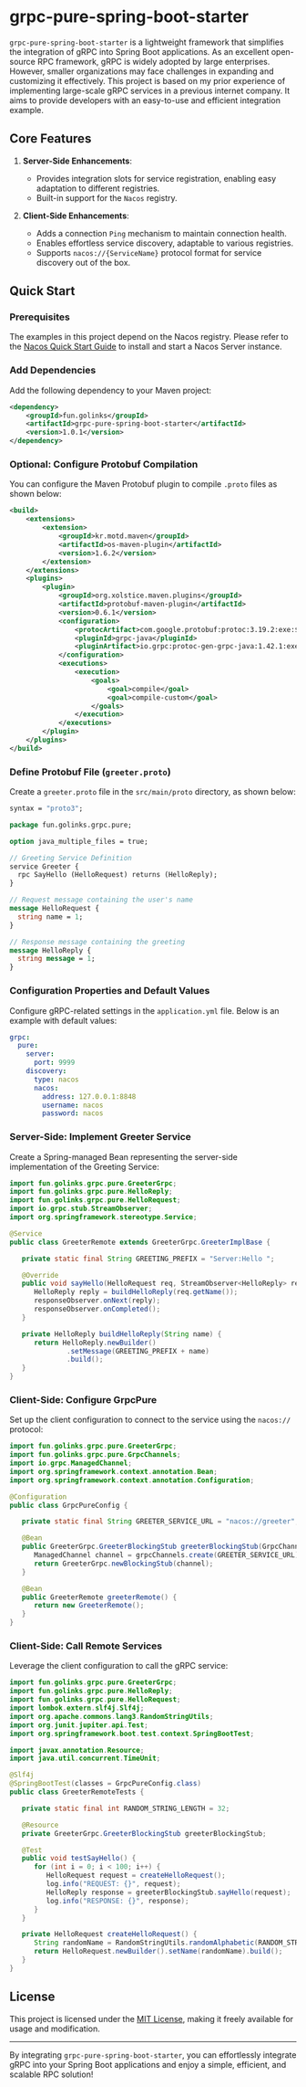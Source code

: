 # grpc-pure-spring-boot-starter

`grpc-pure-spring-boot-starter` is a lightweight framework that simplifies the integration of gRPC into Spring Boot applications. As an excellent open-source RPC framework, gRPC is widely adopted by large enterprises. However, smaller organizations may face challenges in expanding and customizing it effectively. This project is based on my prior experience of implementing large-scale gRPC services in a previous internet company. It aims to provide developers with an easy-to-use and efficient integration example.

## Core Features

1. **Server-Side Enhancements**:
    - Provides integration slots for service registration, enabling easy adaptation to different registries.
    - Built-in support for the `Nacos` registry.

2. **Client-Side Enhancements**:
    - Adds a connection `Ping` mechanism to maintain connection health.
    - Enables effortless service discovery, adaptable to various registries.
    - Supports `nacos://{ServiceName}` protocol format for service discovery out of the box.

## Quick Start

### Prerequisites

The examples in this project depend on the Nacos registry. Please refer to the [Nacos Quick Start Guide](https://nacos.io/docs/v2.3/quickstart/quick-start/) to install and start a Nacos Server instance.

### Add Dependencies

Add the following dependency to your Maven project:

```xml
<dependency>
    <groupId>fun.golinks</groupId>
    <artifactId>grpc-pure-spring-boot-starter</artifactId>
    <version>1.0.1</version>
</dependency>
```

### Optional: Configure Protobuf Compilation

You can configure the Maven Protobuf plugin to compile `.proto` files as shown below:

```xml
<build>
    <extensions>
        <extension>
            <groupId>kr.motd.maven</groupId>
            <artifactId>os-maven-plugin</artifactId>
            <version>1.6.2</version>
        </extension>
    </extensions>
    <plugins>
        <plugin>
            <groupId>org.xolstice.maven.plugins</groupId>
            <artifactId>protobuf-maven-plugin</artifactId>
            <version>0.6.1</version>
            <configuration>
                <protocArtifact>com.google.protobuf:protoc:3.19.2:exe:${os.detected.classifier}</protocArtifact>
                <pluginId>grpc-java</pluginId>
                <pluginArtifact>io.grpc:protoc-gen-grpc-java:1.42.1:exe:${os.detected.classifier}</pluginArtifact>
            </configuration>
            <executions>
                <execution>
                    <goals>
                        <goal>compile</goal>
                        <goal>compile-custom</goal>
                    </goals>
                </execution>
            </executions>
        </plugin>
    </plugins>
</build>
```

### Define Protobuf File (`greeter.proto`)

Create a `greeter.proto` file in the `src/main/proto` directory, as shown below:

```protobuf
syntax = "proto3";

package fun.golinks.grpc.pure;

option java_multiple_files = true;

// Greeting Service Definition
service Greeter {
  rpc SayHello (HelloRequest) returns (HelloReply);
}

// Request message containing the user's name
message HelloRequest {
  string name = 1;
}

// Response message containing the greeting
message HelloReply {
  string message = 1;
}
```

### Configuration Properties and Default Values

Configure gRPC-related settings in the `application.yml` file. Below is an example with default values:

```yaml
grpc:
  pure:
    server:
      port: 9999
    discovery:
      type: nacos
      nacos:
        address: 127.0.0.1:8848
        username: nacos
        password: nacos
```

### Server-Side: Implement Greeter Service

Create a Spring-managed Bean representing the server-side implementation of the Greeting Service:

```java
import fun.golinks.grpc.pure.GreeterGrpc;
import fun.golinks.grpc.pure.HelloReply;
import fun.golinks.grpc.pure.HelloRequest;
import io.grpc.stub.StreamObserver;
import org.springframework.stereotype.Service;

@Service
public class GreeterRemote extends GreeterGrpc.GreeterImplBase {

   private static final String GREETING_PREFIX = "Server:Hello ";

   @Override
   public void sayHello(HelloRequest req, StreamObserver<HelloReply> responseObserver) {
      HelloReply reply = buildHelloReply(req.getName());
      responseObserver.onNext(reply);
      responseObserver.onCompleted();
   }

   private HelloReply buildHelloReply(String name) {
      return HelloReply.newBuilder()
              .setMessage(GREETING_PREFIX + name)
              .build();
   }
}
```

### Client-Side: Configure GrpcPure

Set up the client configuration to connect to the service using the `nacos://` protocol:

```java
import fun.golinks.grpc.pure.GreeterGrpc;
import fun.golinks.grpc.pure.GrpcChannels;
import io.grpc.ManagedChannel;
import org.springframework.context.annotation.Bean;
import org.springframework.context.annotation.Configuration;

@Configuration
public class GrpcPureConfig {

   private static final String GREETER_SERVICE_URL = "nacos://greeter";

   @Bean
   public GreeterGrpc.GreeterBlockingStub greeterBlockingStub(GrpcChannels grpcChannels) {
      ManagedChannel channel = grpcChannels.create(GREETER_SERVICE_URL);
      return GreeterGrpc.newBlockingStub(channel);
   }

   @Bean
   public GreeterRemote greeterRemote() {
      return new GreeterRemote();
   }
}
```

### Client-Side: Call Remote Services

Leverage the client configuration to call the gRPC service:

```java
import fun.golinks.grpc.pure.GreeterGrpc;
import fun.golinks.grpc.pure.HelloReply;
import fun.golinks.grpc.pure.HelloRequest;
import lombok.extern.slf4j.Slf4j;
import org.apache.commons.lang3.RandomStringUtils;
import org.junit.jupiter.api.Test;
import org.springframework.boot.test.context.SpringBootTest;

import javax.annotation.Resource;
import java.util.concurrent.TimeUnit;

@Slf4j
@SpringBootTest(classes = GrpcPureConfig.class)
public class GreeterRemoteTests {

   private static final int RANDOM_STRING_LENGTH = 32;

   @Resource
   private GreeterGrpc.GreeterBlockingStub greeterBlockingStub;

   @Test
   public void testSayHello() {
      for (int i = 0; i < 100; i++) {
         HelloRequest request = createHelloRequest();
         log.info("REQUEST: {}", request);
         HelloReply response = greeterBlockingStub.sayHello(request);
         log.info("RESPONSE: {}", response);
      }
   }

   private HelloRequest createHelloRequest() {
      String randomName = RandomStringUtils.randomAlphabetic(RANDOM_STRING_LENGTH);
      return HelloRequest.newBuilder().setName(randomName).build();
   }
}
```

## License

This project is licensed under the [MIT License](./LICENSE), making it freely available for usage and modification.

---

By integrating `grpc-pure-spring-boot-starter`, you can effortlessly integrate gRPC into your Spring Boot applications and enjoy a simple, efficient, and scalable RPC solution!
